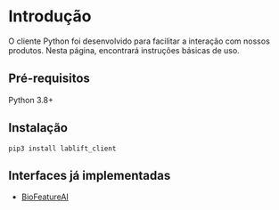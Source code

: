 # Introdução

O cliente Python foi desenvolvido para facilitar a interação com nossos produtos. Nesta página, encontrará instruções básicas de uso.

## Pré-requisitos

Python 3.8+

## Instalação

```console
pip3 install lablift_client
```

## Interfaces já implementadas

- [BioFeatureAI](biofeatureai/index.md)
